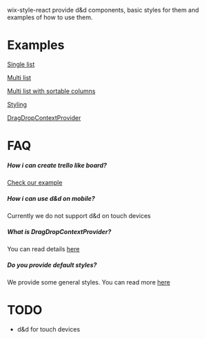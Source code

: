 wix-style-react provide d&d components, basic styles for them and examples of how to use them.

# Examples
[Single list](/?selectedKind=WIP%2FDrag%20And%20Drop%2FSortableList&selectedStory=Single%20List&full=0&addons=0&stories=1&panelRight=0)

[Multi list](/?selectedKind=WIP%2FDrag%20And%20Drop%2FSortableList&selectedStory=Multi%20List&full=0&addons=0&stories=1&panelRight=0)

[Multi list with sortable columns](/?selectedKind=WIP%2FDrag%20And%20Drop%2FSortableList&selectedStory=Multi%20List%20with%20sortable%20columns&full=0&addons=0&stories=1&panelRight=0)

[Styling](/?selectedKind=WIP%2FDrag%20And%20Drop&selectedStory=Styles&full=0&addons=0&stories=1&panelRight=0)

[DragDropContextProvider](/?selectedKind=WIP%2FDrag%20And%20Drop&selectedStory=DragDropContextProvider&full=0&addons=0&stories=1&panelRight=0)

# FAQ
##### How i can create trello like board?
[Check our example](/?selectedKind=WIP%2FDrag%20And%20Drop%2FSortableList&selectedStory=Multi%20List%20with%20sortable%20columns&full=0&addons=0&stories=1&panelRight=0)

##### How i can use d&d on mobile?
Currently we do not support d&d on touch devices

##### What is DragDropContextProvider?
You can read details [here](/?selectedKind=WIP%2FDrag%20And%20Drop&selectedStory=DragDropContextProvider&full=0&addons=0&stories=1&panelRight=0)

##### Do you provide default styles?
We provide some general styles. You can read more [here](/?selectedKind=WIP%2FDrag%20And%20Drop&selectedStory=Styles&full=0&addons=0&stories=1&panelRight=0)

# TODO
  * d&d for touch devices
